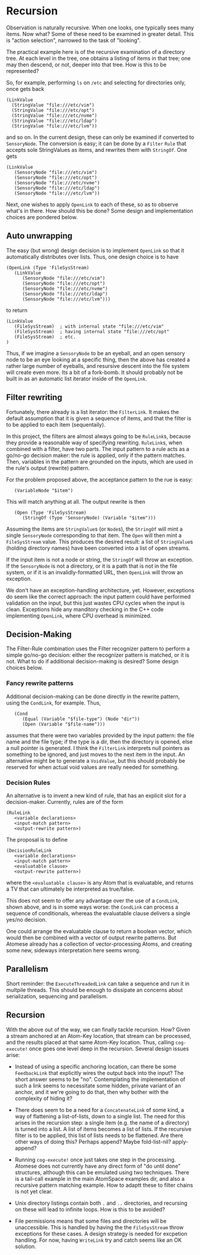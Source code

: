 Recursion
=========
Observation is naturally recursive. When one looks, one typically sees
many items. Now what? Some of these need to be examined in greater
detail. This is "action selection", narrowed to the task of "looking".

The practical example here is of the recursive examination of a
directory tree. At each level in the tree, one obtains a listing of
items in that tree; one may then descend, or not, deeper into that tree.
How is this to be represented?

So, for example, performing `ls` on `/etc` and selecting for directories
only, once gets back
```
(LinkValue
  (StringValue "file:///etc/vim")
  (StringValue "file:///etc/opt")
  (StringValue "file:///etc/nvme")
  (StringValue "file:///etc/ldap")
  (StringValue "file:///etc/lvm"))
```
and so on.  In the current design, these can only be examined if
converted to `SensoryNode`. The conversion is easy; it can be done
by a `Filter` `Rule` that accepts sole StringValues as items, and rewrites
them with `StringOf`. One gets
```
(LinkValue
   (SensoryNode "file:///etc/vim")
   (SensoryNode "file:///etc/opt")
   (SensoryNode "file:///etc/nvme")
   (SensoryNode "file:///etc/ldap")
   (SensoryNode "file:///etc/lvm"))
```
Next, one wishes to apply `OpenLink` to each of these, so as to observe
what's in there. How should this be done? Some design and implementation
choices are pondered below.

Auto unwrapping
---------------
The easy (but wrong) design decision is to implement `OpenLink` so
that it automatically distributes over lists.  Thus, one design choice
is to have
```
(OpenLink (Type 'FileSysStream)
   (LinkValue
      (SensoryNode "file:///etc/vim")
      (SensoryNode "file:///etc/opt")
      (SensoryNode "file:///etc/nvme")
      (SensoryNode "file:///etc/ldap")
      (SensoryNode "file:///etc/lvm")))
```
to return
```
(LinkValue
   (FileSysStream)  ; with internal state "file:///etc/vim"
   (FileSysStream)  ; having internal state "file:///etc/opt"
   (FileSysStream)  ; etc.
)
```
Thus, if we imagine a `SensoryNode` to be an eyeball, and an open
sensory node to be an eye looking at a specific thing, then the above
has created a rather large number of eyeballs, and resursive descent
into the file system will create even more.  Its a bit of a fork-bomb.
It should probably not be built in as an automatic list iterator inside
of the `OpenLink`.

Filter rewriting
----------------
Fortunately, there already is a list iterator: the `FilterLink`.
It makes the default assumption that it is given a sequence of items,
and that the filter is to be applied to each item (sequentaily).

In this project, the filters are almost always going to be `RuleLink`s,
because they provide a reasonable way of specifying rewriting.
`RuleLink`s, when combined with a filter, have two parts. The input
pattern to a rule acts as a go/no-go decision maker: the rule is
applied, only if the pattern matches. Then, variables in the pattern
are grounded on the inputs, which are used in the rule's output
(rewrite) pattern.

For the problem proposed above, the acceptance pattern to the rue is
easy:
```
   (VariableNode "$item")
```
This will match anything at all.  The output rewrite is then
```
   (Open (Type 'FileSysStream)
      (StringOf (Type 'SensoryNode) (Variable "$item")))
```
Assuming the items are `StringValue`s (or `Node`s), the `StringOf`
will mint a single `SensoryNode` corresponding to that item. The
`Open` will then mint a `FileSysStream` value.  This produces the
desired result: a list of `StringValue`s (holding directory names)
have been converted into a list of open streams.

If the input item is not a node or string, the `StringOf` will throw an
exception. If the `SensoryNode` is not a directory, or it is a path
that is not in the file system, or if it is an invalidly-formatted URL,
then `OpenLink` will throw an exception.

We don't have an exception-handling architecture, yet. However,
exceptions do seem like the correct approach: the input pattern could
have performed validation on the input, but this just wastes CPU cycles
when the input is clean. Exceptions hide any manditory checking in
the C++ code implementing `OpenLink`, where CPU overhead is minimized.


Decision-Making
---------------
The Filter-Rule combination uses the Filter recognizer pattern to
perform a simple go/no-go decision: either the recognizer pattern is
matched, or it is not. What to do if additional decision-making is
desired? Some design choices below.

### Fancy rewrite patterns
Additional decision-making can be done directly in the rewrite pattern,
using the `CondLink`, for example. Thus,
```
   (Cond
      (Equal (Variable "$file-type") (Node "dir"))
      (Open (Variable "$file-name")))
```
assumes that there were two variables provided by the input pattern:
the file name and the file type; if the type is a dir, then the
directory is opened, else a null pointer is generated. I think the
`FilterLink` interprets null pointers as something to be ignored, and
just moves to the next item in the input. An alternative might be to
generate a `VoidValue`, but this should probably be reserved for when
actual void values are really needed for something.

### Decision Rules
An alternative is to invent a new kind of rule, that has an explicit
slot for a decision-maker. Currently, rules are of the form
```
(RuleLink
   <variable declarations>
   <input-match pattern>
   <output-rewrite pattern>)
```
The proposal is to define
```
(DecisionRuleLink
   <variable declarations>
   <input-match pattern>
   <evaluatable clause>
   <output-rewrite pattern>)
```
where the `<evaluatable clause>` is any Atom that is evaluatable, and
returns a TV that can ultimately be interpreted as true/false.

This does not seem to offer any advantage over the use of a `CondLink`,
shown above, and is in some ways worse: the `CondLink` can process a
sequence of conditionals, whereas the evaluatable clause delivers a
single yes/no decision.

One could arrange the evaluatable clause to return a boolean vector,
which would then be combined with a vector of output rewrite patterns.
But Atomese already has a collection of vector-processing Atoms, and
creating some new, sideways interpretation here seems wrong.

Parallelism
-----------
Short reminder: the `ExecuteThreadedLink` can take a sequence and run it
in multpile threads. This should be enough to dissipate an concerns
about serialization, sequencing and parallelism.

Recursion
---------
With the above out of the way, we can finally tackle recursion. How?
Given a stream anchored at an Atom-Key location, that stream can be
processed, and the results placed at that same Atom-Key location. Thus,
calling `cog-execute!` once goes one level deep in the recursion.
Several design issues arise:

* Instead of using a specific anchoring location, can there be some
  `FeedbackLink`  that explicitly wires the output back into the input?
  The short answer seems to be "no". Contemplating the implementation
  of such a link seems to necessitate some hidden, private variant
  of an anchor, and it we're going to do that, then why bother with the
  complexity of hiding it?

* There does seem to be a need for a `ConcatenateLink` of some kind,
  a way of flattening a list-of-lists, down to a single list. The need
  for this arises in the recursion step: a single item (e.g. the name
  of a directory) is turned into a list. A list of items becomes a list
  of lists. If the recursive filter is to be applied, this list of lists
  needs to be flattened. Are there other ways of doing this? Perhaps
  append? Maybe fold-list-nil? apply-append?

* Running `cog-execute!` once just takes one step in the processing.
  Atomese does not currently have any direct form of "do until done"
  structures, although this can be emulated using two techniques.
  There is a tail-call example in the main AtomSpace examples dir,
  and also a recursive pattern matching example. How to adaptt these
  to filter chains is not yet clear.

* Unix directory listings contain both `.` and `..` directories, and
  recursing on these will lead to infinite loops. How is this to be
  avoided?

* File permissions means that some files and directories will be
  unaccessible. This is handled by having the the `FileSysStream`
  throw exceptions for these cases. A design strategy is needed for
  excpetion handling. For now, having `WriteLink` try and catch seems
  like an OK solution.
